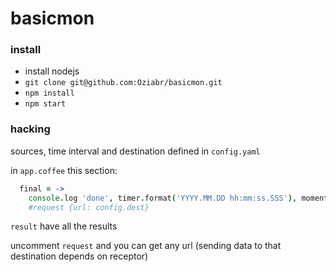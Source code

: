 # basicmon

### install

- install nodejs
- `git clone git@github.com:Oziabr/basicmon.git`
- `npm install`
- `npm start`
 
### hacking

sources, time interval and destination defined in `config.yaml`

in `app.coffee` this section:
```coffeescript
  final = ->
    console.log 'done', timer.format('YYYY.MM.DD hh:mm:ss.SSS'), moment().diff(timer), result
    #request {url: config.dest}
```
`result` have all the results

uncomment `request` and you can get any url (sending data to that destination depends on receptor)
